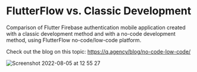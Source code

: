 # FlutterFlow vs. Classic Development

Comparison of Flutter Firebase authentication mobile application created with a classic development method and with a no-code development method, using FlutterFlow no-code/low-code platform.

Check out the blog on this topic: https://q.agency/blog/no-code-low-code/

![Screenshot 2022-08-05 at 12 55 27](https://user-images.githubusercontent.com/62752909/183063374-722318b3-00f9-438a-838d-daa50d5d6fa3.png)


